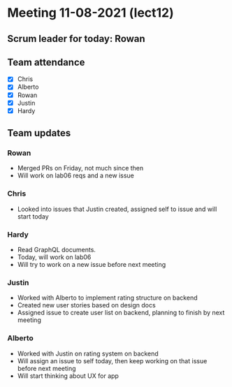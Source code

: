 # Meeting 11-08-2021 (lect12)

## Scrum leader for today: Rowan

## Team attendance

- [x] Chris
- [x] Alberto
- [x] Rowan
- [x] Justin
- [x] Hardy

## Team updates

### Rowan

- Merged PRs on Friday, not much since then
- Will work on lab06 reqs and a new issue

### Chris

- Looked into issues that Justin created, assigned self to issue and will start today

### Hardy

- Read GraphQL documents.
- Today, will work on lab06
- Will try to work on a new issue before next meeting

### Justin

- Worked with Alberto to implement rating structure on backend
- Created new user stories based on design docs
- Assigned issue to create user list on backend, planning to finish by next meeting

### Alberto

- Worked with Justin on rating system on backend
- Will assign an issue to self today, then keep working on that issue before next meeting
- Will start thinking about UX for app